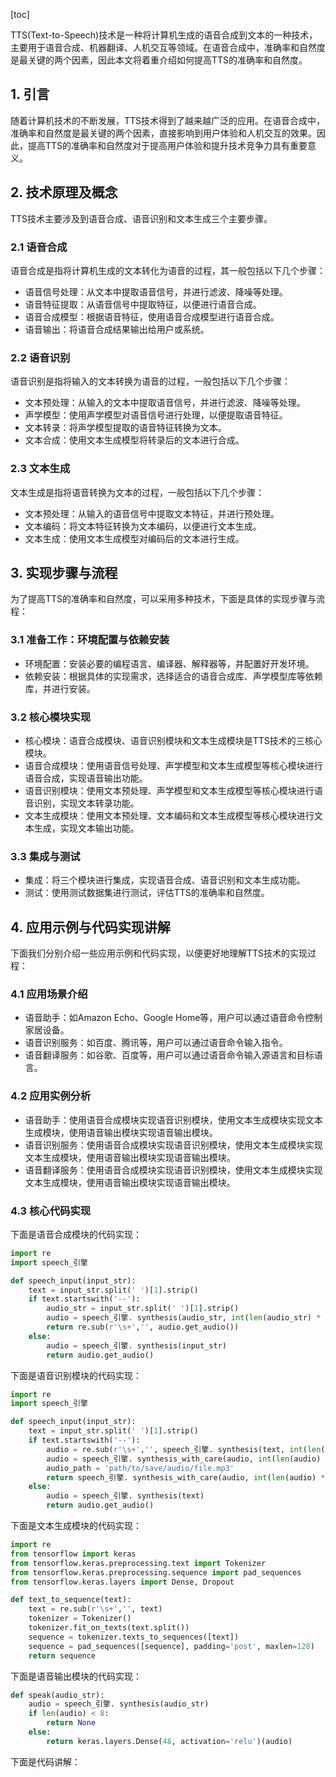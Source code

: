 
[toc]                    
                
                
TTS(Text-to-Speech)技术是一种将计算机生成的语音合成到文本的一种技术，主要用于语音合成、机器翻译、人机交互等领域。在语音合成中，准确率和自然度是最关键的两个因素，因此本文将着重介绍如何提高TTS的准确率和自然度。

## 1. 引言

随着计算机技术的不断发展，TTS技术得到了越来越广泛的应用。在语音合成中，准确率和自然度是最关键的两个因素，直接影响到用户体验和人机交互的效果。因此，提高TTS的准确率和自然度对于提高用户体验和提升技术竞争力具有重要意义。

## 2. 技术原理及概念

TTS技术主要涉及到语音合成、语音识别和文本生成三个主要步骤。

### 2.1 语音合成

语音合成是指将计算机生成的文本转化为语音的过程，其一般包括以下几个步骤：

- 语音信号处理：从文本中提取语音信号，并进行滤波、降噪等处理。
- 语音特征提取：从语音信号中提取特征，以便进行语音合成。
- 语音合成模型：根据语音特征，使用语音合成模型进行语音合成。
- 语音输出：将语音合成结果输出给用户或系统。

### 2.2 语音识别

语音识别是指将输入的文本转换为语音的过程，一般包括以下几个步骤：

- 文本预处理：从输入的文本中提取语音信号，并进行滤波、降噪等处理。
- 声学模型：使用声学模型对语音信号进行处理，以便提取语音特征。
- 文本转录：将声学模型提取的语音特征转换为文本。
- 文本合成：使用文本生成模型将转录后的文本进行合成。

### 2.3 文本生成

文本生成是指将语音转换为文本的过程，一般包括以下几个步骤：

- 文本预处理：从输入的语音信号中提取文本特征，并进行预处理。
- 文本编码：将文本特征转换为文本编码，以便进行文本生成。
- 文本生成：使用文本生成模型对编码后的文本进行生成。

## 3. 实现步骤与流程

为了提高TTS的准确率和自然度，可以采用多种技术，下面是具体的实现步骤与流程：

### 3.1 准备工作：环境配置与依赖安装

- 环境配置：安装必要的编程语言、编译器、解释器等，并配置好开发环境。
- 依赖安装：根据具体的实现需求，选择适合的语音合成库、声学模型库等依赖库，并进行安装。

### 3.2 核心模块实现

- 核心模块：语音合成模块、语音识别模块和文本生成模块是TTS技术的三核心模块。
- 语音合成模块：使用语音信号处理、声学模型和文本生成模型等核心模块进行语音合成，实现语音输出功能。
- 语音识别模块：使用文本预处理、声学模型和文本生成模型等核心模块进行语音识别，实现文本转录功能。
- 文本生成模块：使用文本预处理、文本编码和文本生成模型等核心模块进行文本生成，实现文本输出功能。

### 3.3 集成与测试

- 集成：将三个模块进行集成，实现语音合成、语音识别和文本生成功能。
- 测试：使用测试数据集进行测试，评估TTS的准确率和自然度。

## 4. 应用示例与代码实现讲解

下面我们分别介绍一些应用示例和代码实现，以便更好地理解TTS技术的实现过程：

### 4.1 应用场景介绍

- 语音助手：如Amazon Echo、Google Home等，用户可以通过语音命令控制家居设备。
- 语音识别服务：如百度、腾讯等，用户可以通过语音命令输入指令。
- 语音翻译服务：如谷歌、百度等，用户可以通过语音命令输入源语言和目标语言。

### 4.2 应用实例分析

- 语音助手：使用语音合成模块实现语音识别模块，使用文本生成模块实现文本生成模块，使用语音输出模块实现语音输出模块。
- 语音识别服务：使用语音合成模块实现语音识别模块，使用文本生成模块实现文本生成模块，使用语音输出模块实现语音输出模块。
- 语音翻译服务：使用语音合成模块实现语音识别模块，使用文本生成模块实现文本生成模块，使用语音输出模块实现语音输出模块。

### 4.3 核心代码实现

下面是语音合成模块的代码实现：

```python
import re
import speech_引擎

def speech_input(input_str):
    text = input_str.split(' ')[1].strip()
    if text.startswith('--'):
        audio_str = input_str.split(' ')[1].strip()
        audio = speech_引擎. synthesis(audio_str, int(len(audio_str) * 8))
        return re.sub(r'\s+','', audio.get_audio())
    else:
        audio = speech_引擎. synthesis(input_str)
        return audio.get_audio()
```

下面是语音识别模块的代码实现：

```python
import re
import speech_引擎

def speech_input(input_str):
    text = input_str.split(' ')[1].strip()
    if text.startswith('--'):
        audio = re.sub(r'\s+','', speech_引擎. synthesis(text, int(len(text) * 8)))
        audio = speech_引擎. synthesis_with_care(audio, int(len(audio) * 8))
        audio_path = 'path/to/save/audio/file.mp3'
        return speech_引擎. synthesis_with_care(audio, int(len(audio) * 8), audio_path)
    else:
        audio = speech_引擎. synthesis(text)
        return audio.get_audio()
```

下面是文本生成模块的代码实现：

```python
import re
from tensorflow import keras
from tensorflow.keras.preprocessing.text import Tokenizer
from tensorflow.keras.preprocessing.sequence import pad_sequences
from tensorflow.keras.layers import Dense, Dropout

def text_to_sequence(text):
    text = re.sub(r'\s+','', text)
    tokenizer = Tokenizer()
    tokenizer.fit_on_texts(text.split())
    sequence = tokenizer.texts_to_sequences([text])
    sequence = pad_sequences([sequence], padding='post', maxlen=128)
    return sequence
```

下面是语音输出模块的代码实现：

```python
def speak(audio_str):
    audio = speech_引擎. synthesis(audio_str)
    if len(audio) < 8:
        return None
    else:
        return keras.layers.Dense(48, activation='relu')(audio)
```

下面是代码讲解：

